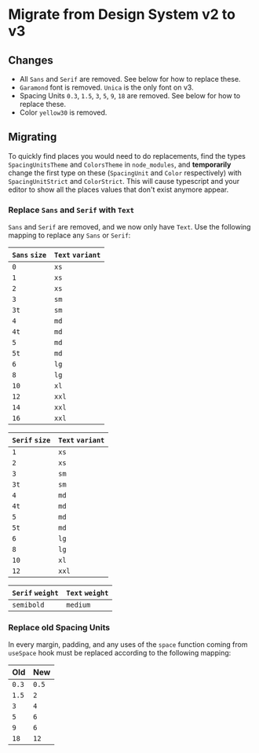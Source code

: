 # Migrate from Design System v2 to v3

## Changes

- All `Sans` and `Serif` are removed. See below for how to replace these.
- `Garamond` font is removed. `Unica` is the only font on v3.
- Spacing Units `0.3`, `1.5`, `3`, `5`, `9`, `18` are removed. See below for how to replace these.
- Color `yellow30` is removed.

## Migrating

To quickly find places you would need to do replacements, find the types `SpacingUnitsTheme` and `ColorsTheme` in `node_modules`, and **temporarily** change the first type on these (`SpacingUnit` and `Color` respectively) with `SpacingUnitStrict` and `ColorStrict`. This will cause typescript and your editor to show all the places values that don't exist anymore appear.

### Replace `Sans` and `Serif` with `Text`

`Sans` and `Serif` are removed, and we now only have `Text`. Use the following mapping to replace any `Sans` or `Serif`:

| `Sans` `size` | `Text` `variant` |
| ------------- | ---------------- |
| `0`           | `xs`             |
| `1`           | `xs`             |
| `2`           | `xs`             |
| `3`           | `sm`             |
| `3t`          | `sm`             |
| `4`           | `md`             |
| `4t`          | `md`             |
| `5`           | `md`             |
| `5t`          | `md`             |
| `6`           | `lg`             |
| `8`           | `lg`             |
| `10`          | `xl`             |
| `12`          | `xxl`            |
| `14`          | `xxl`            |
| `16`          | `xxl`            |

| `Serif` `size` | `Text` `variant` |
| -------------- | ---------------- |
| `1`            | `xs`             |
| `2`            | `xs`             |
| `3`            | `sm`             |
| `3t`           | `sm`             |
| `4`            | `md`             |
| `4t`           | `md`             |
| `5`            | `md`             |
| `5t`           | `md`             |
| `6`            | `lg`             |
| `8`            | `lg`             |
| `10`           | `xl`             |
| `12`           | `xxl`            |

| `Serif` `weight` | `Text` `weight` |
| ---------------- | --------------- |
| `semibold`       | `medium`        |

### Replace old Spacing Units

In every margin, padding, and any uses of the `space` function coming from `useSpace` hook must be replaced according to the following mapping:

| Old   | New   |
| ----- | ----- |
| `0.3` | `0.5` |
| `1.5` | `2`   |
| `3`   | `4`   |
| `5`   | `6`   |
| `9`   | `6`   |
| `18`  | `12`  |
